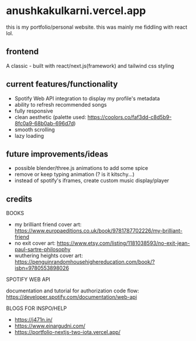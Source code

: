 # anushkakulkarni.vercel.app #
this is my portfolio/personal website. this was mainly me fiddling with react lol.

## frontend ##
A classic - built with react/next.js(framework) and tailwind css styling

## current features/functionality ##
- Spotify Web API integration to display my profile's metadata
- ability to refresh recommended songs
- fully responsive 
- clean aesthetic (palette used: https://coolors.co/faf3dd-c8d5b9-8fc0a9-68b0ab-696d7d)
- smooth scrolling
- lazy loading

## future improvements/ideas ##
- possible blender/three.js animations to add some spice
- remove or keep typing animation (? is it kitschy...)
- instead of spotify's iframes, create custom music display/player

## credits ##

BOOKS 

- my brilliant friend cover art: https://www.europaeditions.co.uk/book/9781787702226/my-brilliant-friend
- no exit cover art: https://www.etsy.com/listing/1181038593/no-exit-jean-paul-sartre-philosophy
- wuthering heights cover art: https://penguinrandomhousehighereducation.com/book/?isbn=9780553898026

SPOTIFY WEB API 

documentation and tutorial for authorization code flow: https://developer.spotify.com/documentation/web-api

BLOGS FOR INSPO/HELP

- https://j471n.in/
- https://www.einargudni.com/
- https://portfolio-nextjs-two-iota.vercel.app/

